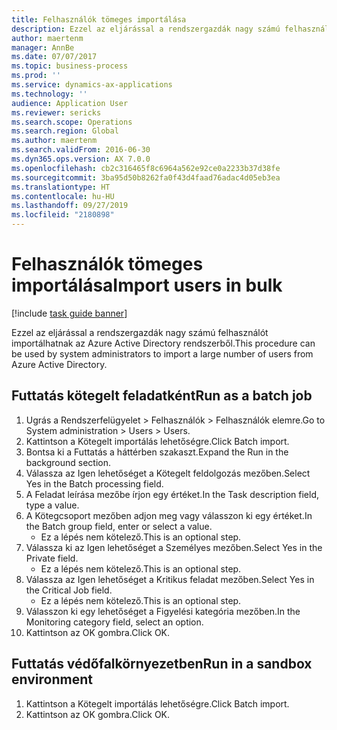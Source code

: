 ```yaml
---
title: Felhasználók tömeges importálása
description: Ezzel az eljárással a rendszergazdák nagy számú felhasználót importálhatnak az Azure Active Directory rendszerből.
author: maertenm
manager: AnnBe
ms.date: 07/07/2017
ms.topic: business-process
ms.prod: ''
ms.service: dynamics-ax-applications
ms.technology: ''
audience: Application User
ms.reviewer: sericks
ms.search.scope: Operations
ms.search.region: Global
ms.author: maertenm
ms.search.validFrom: 2016-06-30
ms.dyn365.ops.version: AX 7.0.0
ms.openlocfilehash: cb2c316465f8c6964a562e92ce0a2233b37d38fe
ms.sourcegitcommit: 3ba95d50b8262fa0f43d4faad76adac4d05eb3ea
ms.translationtype: HT
ms.contentlocale: hu-HU
ms.lasthandoff: 09/27/2019
ms.locfileid: "2180898"
---
```

# <a name="import-users-in-bulk"></a><span data-ttu-id="4e16f-103">Felhasználók tömeges importálása</span><span class="sxs-lookup"><span data-stu-id="4e16f-103">Import users in bulk</span></span>

[!include [task guide banner](../../includes/task-guide-banner.md)]

<span data-ttu-id="4e16f-104">Ezzel az eljárással a rendszergazdák nagy számú felhasználót importálhatnak az Azure Active Directory rendszerből.</span><span class="sxs-lookup"><span data-stu-id="4e16f-104">This procedure can be used by system administrators to import a large number of users from Azure Active Directory.</span></span>


## <a name="run-as-a-batch-job"></a><span data-ttu-id="4e16f-105">Futtatás kötegelt feladatként</span><span class="sxs-lookup"><span data-stu-id="4e16f-105">Run as a batch job</span></span>
1. <span data-ttu-id="4e16f-106">Ugrás a Rendszerfelügyelet > Felhasználók > Felhasználók elemre.</span><span class="sxs-lookup"><span data-stu-id="4e16f-106">Go to System administration > Users > Users.</span></span>
2. <span data-ttu-id="4e16f-107">Kattintson a Kötegelt importálás lehetőségre.</span><span class="sxs-lookup"><span data-stu-id="4e16f-107">Click Batch import.</span></span>
3. <span data-ttu-id="4e16f-108">Bontsa ki a Futtatás a háttérben szakaszt.</span><span class="sxs-lookup"><span data-stu-id="4e16f-108">Expand the Run in the background section.</span></span>
4. <span data-ttu-id="4e16f-109">Válassza az Igen lehetőséget a Kötegelt feldolgozás mezőben.</span><span class="sxs-lookup"><span data-stu-id="4e16f-109">Select Yes in the Batch processing field.</span></span>
5. <span data-ttu-id="4e16f-110">A Feladat leírása mezőbe írjon egy értéket.</span><span class="sxs-lookup"><span data-stu-id="4e16f-110">In the Task description field, type a value.</span></span>
6. <span data-ttu-id="4e16f-111">A Kötegcsoport mezőben adjon meg vagy válasszon ki egy értéket.</span><span class="sxs-lookup"><span data-stu-id="4e16f-111">In the Batch group field, enter or select a value.</span></span>
    * <span data-ttu-id="4e16f-112">Ez a lépés nem kötelező.</span><span class="sxs-lookup"><span data-stu-id="4e16f-112">This is an optional step.</span></span>  
7. <span data-ttu-id="4e16f-113">Válassza ki az Igen lehetőséget a Személyes mezőben.</span><span class="sxs-lookup"><span data-stu-id="4e16f-113">Select Yes in the Private field.</span></span>
    * <span data-ttu-id="4e16f-114">Ez a lépés nem kötelező.</span><span class="sxs-lookup"><span data-stu-id="4e16f-114">This is an optional step.</span></span>  
8. <span data-ttu-id="4e16f-115">Válassza az Igen lehetőséget a Kritikus feladat mezőben.</span><span class="sxs-lookup"><span data-stu-id="4e16f-115">Select Yes in the Critical Job field.</span></span>
    * <span data-ttu-id="4e16f-116">Ez a lépés nem kötelező.</span><span class="sxs-lookup"><span data-stu-id="4e16f-116">This is an optional step.</span></span>  
9. <span data-ttu-id="4e16f-117">Válasszon ki egy lehetőséget a Figyelési kategória mezőben.</span><span class="sxs-lookup"><span data-stu-id="4e16f-117">In the Monitoring category field, select an option.</span></span>
10. <span data-ttu-id="4e16f-118">Kattintson az OK gombra.</span><span class="sxs-lookup"><span data-stu-id="4e16f-118">Click OK.</span></span>

## <a name="run-in-a-sandbox-environment"></a><span data-ttu-id="4e16f-119">Futtatás védőfalkörnyezetben</span><span class="sxs-lookup"><span data-stu-id="4e16f-119">Run in a sandbox environment</span></span>
1. <span data-ttu-id="4e16f-120">Kattintson a Kötegelt importálás lehetőségre.</span><span class="sxs-lookup"><span data-stu-id="4e16f-120">Click Batch import.</span></span>
2. <span data-ttu-id="4e16f-121">Kattintson az OK gombra.</span><span class="sxs-lookup"><span data-stu-id="4e16f-121">Click OK.</span></span>

